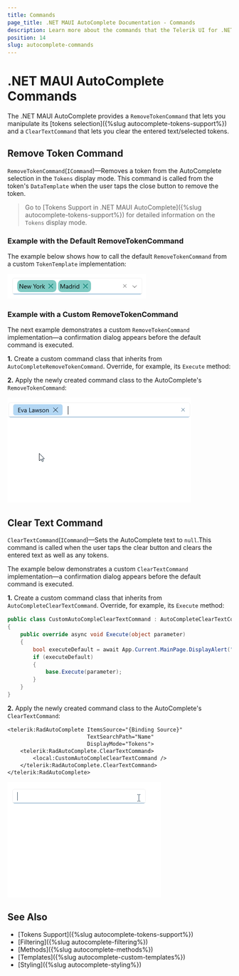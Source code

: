 ```yaml
---
title: Commands
page_title: .NET MAUI AutoComplete Documentation - Commands
description: Learn more about the commands that the Telerik UI for .NET MAUI AutoComplete control exposes.
position: 14
slug: autocomplete-commands
---
```


# .NET MAUI AutoComplete Commands

The .NET MAUI AutoComplete provides a `RemoveTokenCommand` that lets you manipulate its [tokens selection]({%slug autocomplete-tokens-support%}) and a `ClearTextCommand` that lets you clear the entered text/selected tokens.

## Remove Token Command

`RemoveTokenCommand`(`ICommand`)&mdash;Removes a token from the AutoComplete selection in the `Tokens` display mode. This command is called from the token's `DataTemplate` when the user taps the close button to remove the token.

>Go to [Tokens Support in .NET MAUI AutoComplete]({%slug autocomplete-tokens-support%}) for detailed information on the `Tokens` display mode.

### Example with the Default RemoveTokenCommand

The example below shows how to call the default `RemoveTokenCommand` from a custom `TokenTemplate` implementation:

<snippet id='autocomplete-default-removetoken' />

![Telerik .NET MAUI AutoComplete default RemoveTokenCommand](images/autocomplete-removetokencommand-template.png)

### Example with a Custom RemoveTokenCommand

The next example demonstrates a custom `RemoveTokenCommand` implementation&mdash;a confirmation dialog appears before the default command is executed.

**1.** Create a custom command class that inherits from `AutoCompleteRemoveTokenCommand`. Override, for example, its `Execute` method:

<snippet id='autocomplete-custom-removetokencommand' />

**2.** Apply the newly created command class to the AutoComplete's `RemoveTokenCommand`:

<snippet id='autocomplete-custom-removetoken' />

![Telerik .NET MAUI AutoComplete custom RemoveTokenCommand](images/autocomplete-removetoken.gif)

## Clear Text Command

`ClearTextCommand`(`ICommand`)&mdash;Sets the AutoComplete text to `null`.This command is called when the user taps the clear button and clears the entered text as well as any tokens.

The example below demonstrates a custom `ClearTextCommand` implementation&mdash;a confirmation dialog appears before the default command is executed.

**1.** Create a custom command class that inherits from `AutoCompleteClearTextCommand`. Override, for example, its `Execute` method:

```C#
public class CustomAutoCompleClearTextCommand : AutoCompleteClearTextCommand
{
    public override async void Execute(object parameter)
    {
        bool executeDefault = await App.Current.MainPage.DisplayAlert("Confirm", "Clear text?", "Yes", "No");
        if (executeDefault)
        {
            base.Execute(parameter);
        }
    }
}
```

**2.** Apply the newly created command class to the AutoComplete's `ClearTextCommand`:

```XAML
<telerik:RadAutoComplete ItemsSource="{Binding Source}"
                         TextSearchPath="Name"
                         DisplayMode="Tokens">
    <telerik:RadAutoComplete.ClearTextCommand>
        <local:CustomAutoCompleClearTextCommand />
    </telerik:RadAutoComplete.ClearTextCommand>
</telerik:RadAutoComplete>
```

![Telerik .NET MAUI AutoComplete custom ClearTextCommand](images/autocomplete-cleartext.gif)

## See Also

- [Tokens Support]({%slug autocomplete-tokens-support%})
- [Filtering]({%slug autocomplete-filtering%})
- [Methods]({%slug autocomplete-methods%})
- [Templates]({%slug autocomplete-custom-templates%})
- [Styling]({%slug autocomplete-styling%})
